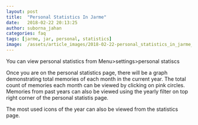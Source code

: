 ```yaml
---
layout: post
title:  "Personal Statistics In Jarme"
date:   2018-02-22 20:13:25
author: suborna_jahan
categories: faq
tags: [jarme, jar, personal, statistics]
image:  /assets/article_images/2018-02-22-personal_statistics_in_jarme_app/cover.jpg
---
```


You can view personal statistics from Menu>settings>personal statiscs

Once you are on the personal statistics page, there will be a graph demonstrating total memories of each month in the current year. The total count of memories each month can be viewed by clicking on pink circles. Memories from past years can also be viewed using the yearly filter on top right corner of the personal statistis page. 

The most used icons of the year can also be viewed from the statistics page. 